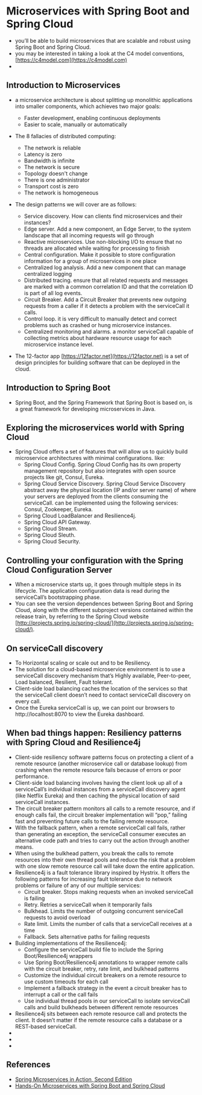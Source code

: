 # Microservices with Spring Boot and Spring Cloud
- you’ll be able to build microservices that are scalable and robust using Spring Boot and Spring Cloud.
- you may be interested in taking a look at the C4 model conventions, [https://c4model.com](https://c4model.com)
- 
## Introduction to Microservices
- a microservice architecture is about splitting up monolithic applications into smaller components, which achieves two major goals:
    - Faster development, enabling continuous deployments
    - Easier to scale, manually or automatically

- The 8 fallacies of distributed computing:
    - The network is reliable
    - Latency is zero
    - Bandwidth is infinite
    - The network is secure
    - Topology doesn't change
    - There is one administrator
    - Transport cost is zero
    - The network is homogeneous

- The design patterns we will cover are as follows:
    - Service discovery. How can clients find microservices and their instances?
    - Edge server. Add a new component, an Edge Server, to the system landscape that all incoming requests will go through
    - Reactive microservices. Use non-blocking I/O to ensure that no threads are allocated while waiting for processing to finish
    - Central configuration. Make it possible to store configuration information for a group of microservices in one place  
    - Centralized log analysis. Add a new component that can manage centralized logging 
    - Distributed tracing. ensure that all related requests and messages are marked with a common correlation ID and that the correlation ID is part of all log events.
    - Circuit Breaker. Add a Circuit Breaker that prevents new outgoing requests from a caller if it detects a problem with the serviceCall it calls. 
    - Control loop. it is very difficult to manually detect and correct problems such as crashed or hung microservice instances. 
    - Centralized monitoring and alarms. a monitor serviceCall capable of collecting metrics about hardware resource
      usage for each microservice instance level.
- The 12-factor app [https://12factor.net](https://12factor.net) is a set of design principles for building software that can be deployed in the cloud.

## Introduction to Spring Boot
- Spring Boot, and the Spring Framework that Spring Boot is based on, is a great framework for developing microservices in Java.

## Exploring the microservices world with Spring Cloud
- Spring Cloud offers a set of features that will allow us to quickly build
  microservice architectures with minimal configurations. like:
  - Spring Cloud Config. Spring Cloud Config has its own property management repository but also integrates with 
    open source projects like git, Consul, Eureka.
  - Spring Cloud Service Discovery. Spring Cloud Service Discovery abstract away the physical location (IP and/or 
    server name) of where your servers are deployed from the clients consuming the serviceCall.
    can be implemented using the following services: Consul, Zookeeper, Eureka.
  - Spring Cloud LoadBalancer and Resilience4j. 
  - Spring Cloud API Gateway. 
  - Spring Cloud Stream. 
  - Spring Cloud Sleuth.
  - Spring Cloud Security.
  
## Controlling your configuration with the Spring Cloud Configuration Server
- When a microservice starts up, it goes through multiple steps in its lifecycle. The application configuration data is read during the serviceCall’s bootstrapping phase.
- You can see the version dependences between Spring Boot and Spring Cloud, along with the different subproject versions contained within the release train, by referring to the Spring Cloud website 
  [http://projects.spring.io/spring-cloud/](http://projects.spring.io/spring-cloud/).

## On serviceCall discovery
- To Horizontal scaling or scale out and to be Resiliency.
- The solution for a cloud-based microservice environment is to use 
  a serviceCall discovery mechanism that’s Highly available, Peer-to-peer, 
  Load balanced, Resilient, Fault tolerant.
- Client-side load balancing caches the location of the services so that the serviceCall client doesn’t need to contact serviceCall discovery on every call.
- Once the Eureka serviceCall is up, we can point our browsers to http://localhost:8070 to view the Eureka dashboard.

## When bad things happen: Resiliency patterns with Spring Cloud and Resilience4j
- Client-side resiliency software patterns focus on protecting a client 
  of a remote resource (another microservice call or database lookup)
  from crashing when the remote resource fails because of errors or poor performance.
- Client-side load balancing involves having the client look up all of 
  a serviceCall’s individual instances from a serviceCall discovery agent
  (like Netflix Eureka) and then caching the physical location of said
  serviceCall instances.
- The circuit breaker pattern monitors all calls to a remote resource,
  and if enough calls fail, the circuit breaker implementation will
  “pop,” failing fast and preventing future calls to the failing
  remote resource.
- With the fallback pattern, when a remote serviceCall call fails, rather
  than generating an exception, the serviceCall consumer executes an alternative 
  code path and tries to carry out the action through another means.
- When using the bulkhead pattern, you break the calls to remote resources
  into their own thread pools and reduce the risk that a problem with
  one slow remote resource call will take down the entire application.
- Resilience4j is a fault tolerance library inspired by Hystrix. 
  It offers the following patterns for increasing fault tolerance due 
  to network problems or failure of any of our multiple services:
  - Circuit breaker. Stops making requests when an invoked serviceCall is failing
  - Retry. Retries a serviceCall when it temporarily fails
  - Bulkhead. Limits the number of outgoing concurrent serviceCall requests to avoid overload
  - Rate limit. Limits the number of calls that a serviceCall receives at a time
  - Fallback. Sets alternative paths for failing requests
- Building implementations of the Resilience4j:
  - Configure the serviceCall build file to include the Spring Boot/Resilience4j wrappers
  - Use Spring Boot/Resilience4j annotations to wrapper remote calls with the circuit breaker, retry, rate limit, and bulkhead patterns
  - Customize the individual circuit breakers on a remote resource to use custom timeouts for each call
  - Implement a fallback strategy in the event a circuit breaker has to interrupt a call or the call fails
  - Use individual thread pools in our serviceCall to isolate serviceCall calls and build bulkheads between different remote 
    resources
- Resilience4j sits between each remote resource call and protects the client. It doesn’t matter if the remote resource calls a database or a REST-based serviceCall.
- 
- 
- 
## References
- [Spring Microservices in Action, Second Edition](https://www.manning.com/books/spring-microservices-in-action-second-edition)
- [Hands-On Microservices with Spring Boot and Spring Cloud](https://subscription.packtpub.com/book/web_development/9781789613476)
